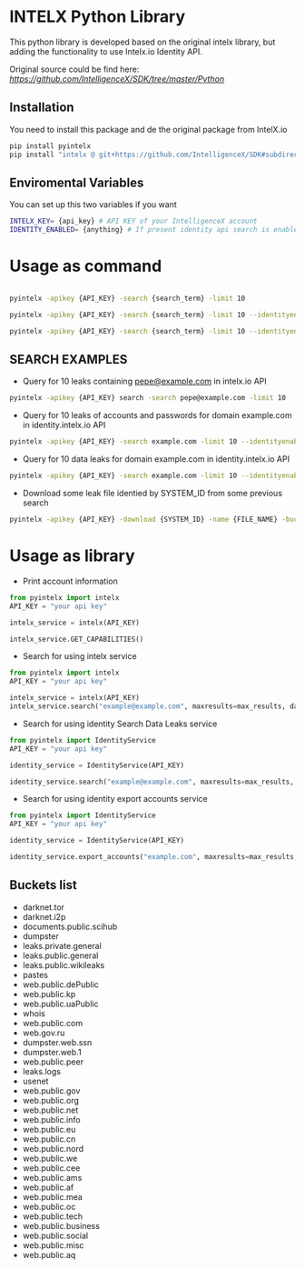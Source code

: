 INTELX Python Library   
========================

This python library is developed based on the original intelx library, but adding the functionality to use Intelx.io Identity API.

Original source could be find here: *https://github.com/IntelligenceX/SDK/tree/master/Python*

Installation
------------

You need to install this package and de the original package from IntelX.io

```bash
pip install pyintelx
pip install "intelx @ git+https://github.com/IntelligenceX/SDK#subdirectory=Python"
```

Enviromental Variables
------------
You can set up this two variables if you want

```bash
INTELX_KEY= {api_key} # API KEY of your IntelligenceX account
IDENTITY_ENABLED= {anything} # If present identity api search is enabled. Identity service needs the api key set up.
```

Usage as command
================

```bash 

pyintelx -apikey {API_KEY} -search {search_term} -limit 10 

pyintelx -apikey {API_KEY} -search {search_term} -limit 10 --identityenabled

pyintelx -apikey {API_KEY} -search {search_term} -limit 10 --identityenabled --accounts

```

SEARCH EXAMPLES
---------------

* Query for 10 leaks containing pepe@example.com in intelx.io API

```bash
pyintelx -apikey {API_KEY} search -search pepe@example.com -limit 10
```

* Query for 10 leaks of accounts and passwords for domain example.com in identity.intelx.io API

```bash
pyintelx -apikey {API_KEY} -search example.com -limit 10 --identityenabled --accounts
```

* Query for 10 data leaks for domain example.com in identity.intelx.io API

```bash
pyintelx -apikey {API_KEY} -search example.com -limit 10 --identityenabled
```

* Download some leak file identied by SYSTEM_ID from some previous search

```bash
pyintelx -apikey {API_KEY} -download {SYSTEM_ID} -name {FILE_NAME} -bucket {BUCKET_NAME}
```


Usage as library
================

* Print account information

```python
from pyintelx import intelx
API_KEY = "your api key"

intelx_service = intelx(API_KEY)

intelx_service.GET_CAPABILITIES()

```

* Search for using intelx service

```python
from pyintelx import intelx
API_KEY = "your api key"

intelx_service = intelx(API_KEY)
intelx_service.search("example@example.com", maxresults=max_results, datefrom=date_from, dateto=date_to, buckets=[])
```

* Search for using identity Search Data Leaks service

```python
from pyintelx import IdentityService
API_KEY = "your api key"

identity_service = IdentityService(API_KEY)

identity_service.search("example@example.com", maxresults=max_results, datefrom=date_from, dateto=date_to, buckets=[])
```

* Search for using identity export accounts service

```python
from pyintelx import IdentityService
API_KEY = "your api key"

identity_service = IdentityService(API_KEY)

identity_service.export_accounts("example.com", maxresults=max_results, datefrom=date_from, dateto=date_to, buckets=[])
```


## Buckets list
- darknet.tor
- darknet.i2p
- documents.public.scihub
- dumpster
- leaks.private.general
- leaks.public.general
- leaks.public.wikileaks
- pastes
- web.public.dePublic
- web.public.kp
- web.public.uaPublic
- whois 
- web.public.com
- web.gov.ru
- dumpster.web.ssn
- dumpster.web.1
- web.public.peer
- leaks.logs
- usenet
- web.public.gov
- web.public.org
- web.public.net
- web.public.info
- web.public.eu
- web.public.cn
- web.public.nord
- web.public.we
- web.public.cee
- web.public.ams
- web.public.af
- web.public.mea
- web.public.oc
- web.public.tech
- web.public.business
- web.public.social
- web.public.misc
- web.public.aq
